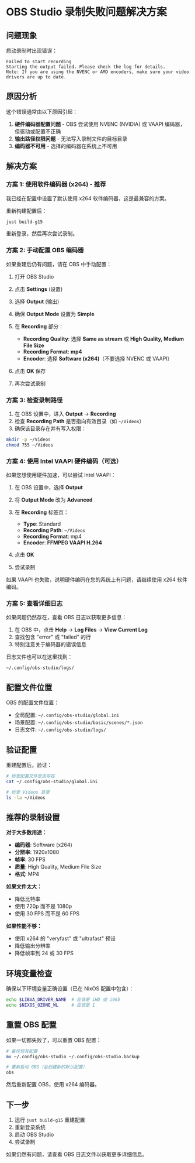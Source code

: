 # OBS Studio 录制失败问题解决方案

## 问题现象

启动录制时出现错误：
```
Failed to start recording
Starting the output failed. Please check the log for details.
Note: If you are using the NVENC or AMD encoders, make sure your video drivers are up to date.
```

## 原因分析

这个错误通常由以下原因引起：

1. **硬件编码器配置问题** - OBS 尝试使用 NVENC (NVIDIA) 或 VAAPI 编码器，但驱动或配置不正确
2. **输出路径权限问题** - 无法写入录制文件的目标目录
3. **编码器不可用** - 选择的编码器在系统上不可用

## 解决方案

### 方案 1: 使用软件编码器 (x264) - 推荐

我已经在配置中设置了默认使用 x264 软件编码器，这是最兼容的方案。

重新构建配置后：

```bash
just build-g15
```

重新登录，然后再次尝试录制。

### 方案 2: 手动配置 OBS 编码器

如果重建后仍有问题，请在 OBS 中手动配置：

1. 打开 OBS Studio
2. 点击 **Settings** (设置)
3. 选择 **Output** (输出)
4. 确保 **Output Mode** 设置为 **Simple**
5. 在 **Recording** 部分：
   - **Recording Quality**: 选择 **Same as stream** 或 **High Quality, Medium File Size**
   - **Recording Format**: **mp4**
   - **Encoder**: 选择 **Software (x264)**（不要选择 NVENC 或 VAAPI）

6. 点击 **OK** 保存
7. 再次尝试录制

### 方案 3: 检查录制路径

1. 在 OBS 设置中，进入 **Output** → **Recording**
2. 检查 **Recording Path** 是否指向有效目录（如 `~/Videos`）
3. 确保该目录存在并有写入权限：

```bash
mkdir -p ~/Videos
chmod 755 ~/Videos
```

### 方案 4: 使用 Intel VAAPI 硬件编码（可选）

如果您想使用硬件加速，可以尝试 Intel VAAPI：

1. 在 OBS 设置中，选择 **Output**
2. 将 **Output Mode** 改为 **Advanced**
3. 在 **Recording** 标签页：
   - **Type**: Standard
   - **Recording Path**: `~/Videos`
   - **Recording Format**: mp4
   - **Encoder**: **FFMPEG VAAPI H.264**
   
4. 点击 **OK**
5. 尝试录制

如果 VAAPI 也失败，说明硬件编码在您的系统上有问题，请继续使用 x264 软件编码。

### 方案 5: 查看详细日志

如果问题仍然存在，查看 OBS 日志以获取更多信息：

1. 在 OBS 中，点击 **Help** → **Log Files** → **View Current Log**
2. 查找包含 "error" 或 "failed" 的行
3. 特别注意关于编码器的错误信息

日志文件也可以在这里找到：
```
~/.config/obs-studio/logs/
```

## 配置文件位置

OBS 的配置文件位置：
- 全局配置: `~/.config/obs-studio/global.ini`
- 场景配置: `~/.config/obs-studio/basic/scenes/*.json`
- 日志文件: `~/.config/obs-studio/logs/`

## 验证配置

重建配置后，验证：

```bash
# 检查配置文件是否存在
cat ~/.config/obs-studio/global.ini

# 检查 Videos 目录
ls -la ~/Videos
```

## 推荐的录制设置

**对于大多数用途：**
- **编码器**: Software (x264)
- **分辨率**: 1920x1080
- **帧率**: 30 FPS
- **质量**: High Quality, Medium File Size
- **格式**: MP4

**如果文件太大：**
- 降低比特率
- 使用 720p 而不是 1080p
- 使用 30 FPS 而不是 60 FPS

**如果性能不够：**
- 使用 x264 的 "veryfast" 或 "ultrafast" 预设
- 降低输出分辨率
- 降低帧率到 24 或 30 FPS

## 环境变量检查

确保以下环境变量正确设置（已在 NixOS 配置中包含）：

```bash
echo $LIBVA_DRIVER_NAME  # 应该是 iHD 或 i965
echo $NIXOS_OZONE_WL     # 应该是 1
```

## 重置 OBS 配置

如果一切都失败了，可以重置 OBS 配置：

```bash
# 备份现有配置
mv ~/.config/obs-studio ~/.config/obs-studio.backup

# 重新启动 OBS（会创建新的默认配置）
obs
```

然后重新配置 OBS，使用 x264 编码器。

## 下一步

1. 运行 `just build-g15` 重建配置
2. 重新登录系统
3. 启动 OBS Studio
4. 尝试录制

如果仍然有问题，请查看 OBS 日志文件以获取更多详细信息。
